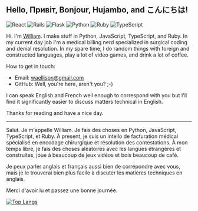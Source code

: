 ## Hello, Привіт, Bonjour, Hujambo, and こんにちは!

![React](https://img.shields.io/badge/react-%2320232a.svg?style=for-the-badge&logo=react&logoColor=%2361DAFB)
![Rails](https://img.shields.io/badge/rails-%23CC0000.svg?style=for-the-badge&logo=ruby-on-rails&logoColor=white)
![Flask](https://img.shields.io/badge/flask-%23000.svg?style=for-the-badge&logo=flask&logoColor=white)
![Python](https://img.shields.io/badge/python-3670A0?style=for-the-badge&logo=python&logoColor=ffdd54)
![Ruby](https://img.shields.io/badge/ruby-%23CC342D.svg?style=for-the-badge&logo=ruby&logoColor=white)
![TypeScript](https://img.shields.io/badge/typescript-%23007ACC.svg?style=for-the-badge&logo=typescript&logoColor=white)

Hi.  I'm <abbr title='pronouns: he/him/his'>William</abbr>.  I make stuff in Python, JavaScript, TypeScript, and Ruby.  In my current day job I'm a medical billing nerd specialized in surgical coding and denial resolution.  In my spare time, I do random things with foreign and constructed languages, play a lot of video games, and drink a lot of coffee.

How to get in touch:

- Email: <waellison@gmail.com>
- GitHub: Well, you're here, aren't you? ;-)

I can speak English and French well enough to correspond with you but I'll find it significantly easier to discuss matters technical in English.

Thanks for reading and have a nice day.

----

Salut.  Je m'appelle William.  Je fais des choses en Python, JavaScript, TypeScript, et Ruby.  À present, je suis un intello de facturation médical spécialisé en encodage chirurgique et résolution des contestations.  À mon temps libre, je fais des choses aléatoires avec les langues étrangères et construites, joue à beaucoup de jeux vidéos et bois beaucoup de café.

Je peux parler anglais et français aussi bien de corrépondre avec vous, mais je le trouverai bien plus facile à discuter les matières techniques en anglais.

Merci d'avoir lu et passez une bonne journée.

[![Top Langs](https://github-readme-stats.vercel.app/api/top-langs/?username=waellison&theme=darks&hide=html,css,tex&layout=compact)](https://github.com/anuraghazra/github-readme-stats)
